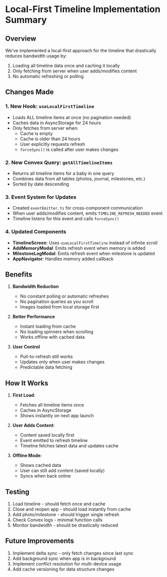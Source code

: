 # Local-First Timeline Implementation Summary

## Overview
We've implemented a local-first approach for the timeline that drastically reduces bandwidth usage by:
1. Loading all timeline data once and caching it locally
2. Only fetching from server when user adds/modifies content
3. No automatic refreshing or polling

## Changes Made

### 1. New Hook: `useLocalFirstTimeline`
- Loads ALL timeline items at once (no pagination needed)
- Caches data in AsyncStorage for 24 hours
- Only fetches from server when:
  - Cache is empty
  - Cache is older than 24 hours
  - User explicitly requests refresh
  - `forceSync()` is called after user makes changes

### 2. New Convex Query: `getAllTimelineItems`
- Returns all timeline items for a baby in one query
- Combines data from all tables (photos, journal, milestones, etc.)
- Sorted by date descending

### 3. Event System for Updates
- Created `eventEmitter.ts` for cross-component communication
- When user adds/modifies content, emits `TIMELINE_REFRESH_NEEDED` event
- Timeline listens for this event and calls `forceSync()`

### 4. Updated Components
- **TimelineScreen**: Uses `useLocalFirstTimeline` instead of infinite scroll
- **AddMemoryModal**: Emits refresh event when memory is added
- **MilestoneLogModal**: Emits refresh event when milestone is updated
- **AppNavigator**: Handles memory added callback

## Benefits

1. **Bandwidth Reduction**
   - No constant polling or automatic refreshes
   - No pagination queries as you scroll
   - Images loaded from local storage first

2. **Better Performance**
   - Instant loading from cache
   - No loading spinners when scrolling
   - Works offline with cached data

3. **User Control**
   - Pull-to-refresh still works
   - Updates only when user makes changes
   - Predictable data fetching

## How It Works

1. **First Load**:
   - Fetches all timeline items once
   - Caches in AsyncStorage
   - Shows instantly on next app launch

2. **User Adds Content**:
   - Content saved locally first
   - Event emitted to refresh timeline
   - Timeline fetches latest data and updates cache

3. **Offline Mode**:
   - Shows cached data
   - User can still add content (saved locally)
   - Syncs when back online

## Testing

1. Load timeline - should fetch once and cache
2. Close and reopen app - should load instantly from cache
3. Add photo/milestone - should trigger single refresh
4. Check Convex logs - minimal function calls
5. Monitor bandwidth - should be drastically reduced

## Future Improvements

1. Implement delta sync - only fetch changes since last sync
2. Add background sync when app is in background
3. Implement conflict resolution for multi-device usage
4. Add cache versioning for data structure changes